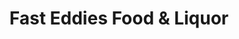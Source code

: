 ---
title: "Fast Eddies Food & Liquor"
url: /winnemucca/fast-eddies-food-und-liquor/
shop: Lebensmittel
---